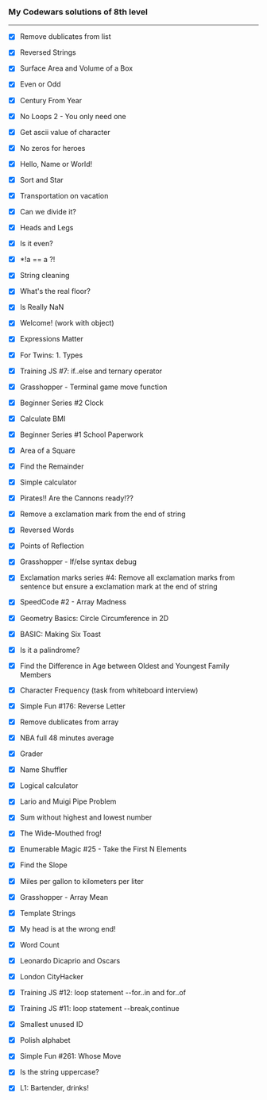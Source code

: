 ### My Codewars solutions of 8th level
---
* [x] Remove dublicates from list
* [x] Reversed Strings
* [x] Surface Area and Volume of a Box
* [x] Even or Odd
* [x] Century From Year
* [x] No Loops 2 - You only need one
* [x] Get ascii value of character
* [x] No zeros for heroes
* [x] Hello, Name or World!
* [x] Sort and Star
* [x] Transportation on vacation
* [x] Can we divide it?
* [x] Heads and Legs
* [x] Is it even?
* [x] *!a == a ?!
* [x] String cleaning
* [x] What's the real floor?
* [x] Is Really NaN
* [x] Welcome! (work with object)
* [x] Expressions Matter
* [x] For Twins: 1. Types
* [x] Training JS #7: if..else and ternary operator
* [x] Grasshopper - Terminal game move function
* [x] Beginner Series #2 Clock
* [x] Calculate BMI
* [x] Beginner Series #1 School Paperwork
* [x] Area of a Square
* [x] Find the Remainder
* [x] Simple calculator
* [x] Pirates!! Are the Cannons ready!??
* [x]  Remove a exclamation mark from the end of string
* [x] Reversed Words
* [x] Points of Reflection
* [x] Grasshopper - If/else syntax debug
* [x] Exclamation marks series #4: Remove all exclamation marks from sentence but ensure a exclamation mark at the end of string
* [x] SpeedCode #2 - Array Madness
* [x] Geometry Basics: Circle Circumference in 2D
* [x] BASIC: Making Six Toast
* [x] Is it a palindrome?
* [x] Find the Difference in Age between Oldest and Youngest Family Members
* [x] Character Frequency (task from whiteboard interview)
* [x] Simple Fun #176: Reverse Letter
* [x] Remove dublicates from array
* [x] NBA full 48 minutes average
* [x] Grader
* [x] Name Shuffler
* [x] Logical calculator
* [x] Lario and Muigi Pipe Problem
* [x] Sum without highest and lowest number
* [x] The Wide-Mouthed frog!
* [x] Enumerable Magic #25 - Take the First N Elements
* [x] Find the Slope
* [x] Miles per gallon to kilometers per liter
* [x] Grasshopper - Array Mean
* [x] Template Strings
* [x] My head is at the wrong end!
* [x] Word Count
* [x] Leonardo Dicaprio and Oscars
* [x] London CityHacker
* [x] Training JS #12: loop statement --for..in and for..of
* [x] Training JS #11: loop statement --break,continue
* [x] Smallest unused ID
* [x] Polish alphabet
* [x] Simple Fun #261: Whose Move 
* [x] Is the string uppercase?
* [x] L1: Bartender, drinks!






